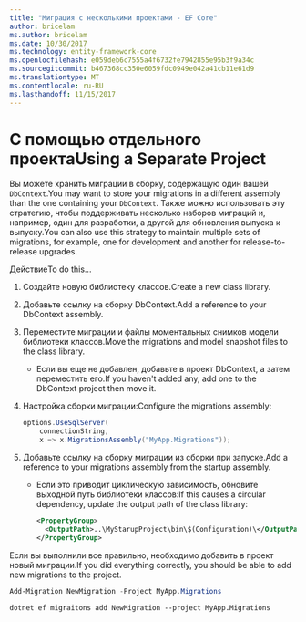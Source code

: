 ```yaml
---
title: "Миграция с несколькими проектами - EF Core"
author: bricelam
ms.author: bricelam
ms.date: 10/30/2017
ms.technology: entity-framework-core
ms.openlocfilehash: e059deb6c7555a4f6732fe7942855e95b3f9a34c
ms.sourcegitcommit: b467368cc350e6059fdc0949e042a41cb11e61d9
ms.translationtype: MT
ms.contentlocale: ru-RU
ms.lasthandoff: 11/15/2017
---
```

<a name="using-a-separate-project"></a><span data-ttu-id="ff609-102">С помощью отдельного проекта</span><span class="sxs-lookup"><span data-stu-id="ff609-102">Using a Separate Project</span></span>
========================
<span data-ttu-id="ff609-103">Вы можете хранить миграции в сборку, содержащую один вашей `DbContext`.</span><span class="sxs-lookup"><span data-stu-id="ff609-103">You may want to store your migrations in a different assembly than the one containing your `DbContext`.</span></span> <span data-ttu-id="ff609-104">Также можно использовать эту стратегию, чтобы поддерживать несколько наборов миграций и, например, один для разработки, а другой для обновления выпуска к выпуску.</span><span class="sxs-lookup"><span data-stu-id="ff609-104">You can also use this strategy to maintain multiple sets of migrations, for example, one for development and another for release-to-release upgrades.</span></span>

<span data-ttu-id="ff609-105">Действие</span><span class="sxs-lookup"><span data-stu-id="ff609-105">To do this...</span></span>

1. <span data-ttu-id="ff609-106">Создайте новую библиотеку классов.</span><span class="sxs-lookup"><span data-stu-id="ff609-106">Create a new class library.</span></span>

2. <span data-ttu-id="ff609-107">Добавьте ссылку на сборку DbContext.</span><span class="sxs-lookup"><span data-stu-id="ff609-107">Add a reference to your DbContext assembly.</span></span>

3. <span data-ttu-id="ff609-108">Переместите миграции и файлы моментальных снимков модели библиотеки классов.</span><span class="sxs-lookup"><span data-stu-id="ff609-108">Move the migrations and model snapshot files to the class library.</span></span>
   * <span data-ttu-id="ff609-109">Если вы еще не добавлен, добавьте в проект DbContext, а затем переместить его.</span><span class="sxs-lookup"><span data-stu-id="ff609-109">If you haven't added any, add one to the DbContext project then move it.</span></span>

4. <span data-ttu-id="ff609-110">Настройка сборки миграции:</span><span class="sxs-lookup"><span data-stu-id="ff609-110">Configure the migrations assembly:</span></span>

   ``` csharp
   options.UseSqlServer(
       connectionString,
       x => x.MigrationsAssembly("MyApp.Migrations"));
   ```

5. <span data-ttu-id="ff609-111">Добавьте ссылку на сборку миграции из сборки при запуске.</span><span class="sxs-lookup"><span data-stu-id="ff609-111">Add a reference to your migrations assembly from the startup assembly.</span></span>
   * <span data-ttu-id="ff609-112">Если это приводит циклическую зависимость, обновите выходной путь библиотеки классов:</span><span class="sxs-lookup"><span data-stu-id="ff609-112">If this causes a circular dependency, update the output path of the class library:</span></span>

     ``` xml
     <PropertyGroup>
       <OutputPath>..\MyStarupProject\bin\$(Configuration)\</OutputPath>
     </PropertyGroup>
     ```

<span data-ttu-id="ff609-113">Если вы выполнили все правильно, необходимо добавить в проект новый миграции.</span><span class="sxs-lookup"><span data-stu-id="ff609-113">If you did everything correctly, you should be able to add new migrations to the project.</span></span>

``` powershell
Add-Migration NewMigration -Project MyApp.Migrations
```
``` Console
dotnet ef migraitons add NewMigration --project MyApp.Migrations
```
